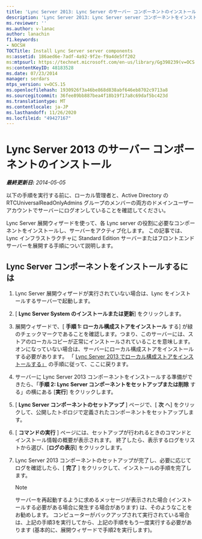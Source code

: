 ```yaml
---
title: 'Lync Server 2013: Lync Server のサーバー コンポーネントのインストール'
description: 'Lync Server 2013: Lync Server server コンポーネントをインストールします。'
ms.reviewer: ''
ms.author: v-lanac
author: lanachin
f1.keywords:
- NOCSH
TOCTitle: Install Lync Server server components
ms:assetid: 186aed6e-7adf-4a92-9f2e-f9a4de5ff202
ms:mtpsurl: https://technet.microsoft.com/en-us/library/Gg398239(v=OCS.15)
ms:contentKeyID: 48183528
ms.date: 07/23/2014
manager: serdars
mtps_version: v=OCS.15
ms.openlocfilehash: 1930926f3a46be868d838abf646eb8702c9713a8
ms.sourcegitcommit: 36fee89bb887bea4f18b19f17a8c69daf5bc423d
ms.translationtype: MT
ms.contentlocale: ja-JP
ms.lasthandoff: 11/26/2020
ms.locfileid: "49427167"
---
```

# <a name="install-server-components-for-lync-server-2013"></a>Lync Server 2013 のサーバー コンポーネントのインストール

<div data-xmlns="http://www.w3.org/1999/xhtml">

<div class="topic" data-xmlns="http://www.w3.org/1999/xhtml" data-msxsl="urn:schemas-microsoft-com:xslt" data-cs="https://msdn.microsoft.com/">

<div data-asp="https://msdn2.microsoft.com/asp">



</div>

<div id="mainSection">

<div id="mainBody">

<span> </span>

_**最終更新日:** 2014-05-05_

以下の手順を実行する前に、ローカル管理者と、Active Directory の RTCUniversalReadOnlyAdmins グループのメンバーの両方のドメインユーザーアカウントでサーバーにログオンしていることを確認してください。

Lync Server 展開ウィザードを使って、各 Lync server の役割に必要なコンポーネントをインストールし、サーバーをアクティブ化します。 この記事では、Lync インフラストラクチャに Standard Edition サーバーまたはフロントエンドサーバーを展開する手順について説明します。

<div>

## <a name="to-install-lync-server-components"></a>Lync Server コンポーネントをインストールするには

1.  Lync Server 展開ウィザードが実行されていない場合は、Lync をインストールするサーバーで起動します。

2.  [ **Lync Server System のインストールまたは更新**] をクリックします。

3.  展開ウィザードで、[ **手順 1: ローカル構成ストアをインストール** する] が緑のチェックマークであることを確認します。つまり、このサーバーには、ストアのローカルコピーが正常にインストールされていることを意味します。 オンになっていない場合は、サーバーにローカル構成ストアをインストールする必要があります。 「 [Lync Server 2013 でローカル構成ストアをインストールする」](lync-server-2013-install-the-local-configuration-store.md) の手順に従って、ここに戻ります。

4.  サーバーに Lync Server 2013 コンポーネントをインストールする準備ができたら、「**手順 2: Lync Server コンポーネントをセットアップまたは削除** する」の横にある [**実行**] をクリックします。

5.  [ **Lync Server コンポーネントのセットアップ** ] ページで、[ **次** へ] をクリックして、公開したトポロジで定義されたコンポーネントをセットアップします。

6.  [ **コマンドの実行** ] ページには、セットアップが行われるときのコマンドとインストール情報の概要が表示されます。 終了したら、表示するログをリストから選び、[**ログの表示**] をクリックします。

7.  Lync Server 2013 コンポーネントのセットアップが完了し、必要に応じてログを確認したら、[ **完了** ] をクリックして、インストールの手順を完了します。
    
    <div>
    

    > [!NOTE]  
    > サーバーを再起動するように求めるメッセージが表示された場合 (インストールする必要がある場合に発生する場合があります) は、そのようなことをお勧めします。 コンピューターがバックアップされて実行されている場合は、上記の手順3を実行してから、上記の手順をもう一度実行する必要があります (基本的に、展開ウィザードで手順2を実行します)。

    
    </div>

</div>

</div>

<span> </span>

</div>

</div>

</div>

